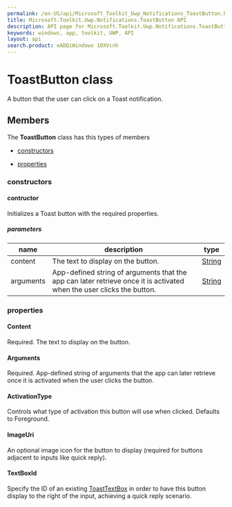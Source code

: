 ```yaml
---
permalink: /en-US/api/Microsoft_Toolkit_Uwp_Notifications_ToastButton.htm
title: Microsoft.Toolkit.Uwp.Notifications.ToastButton API 
description: API page for Microsoft.Toolkit.Uwp.Notifications.ToastButton
keywords: windows, app, toolkit, UWP, API
layout: api
search.product: eADQiWindows 10XVcnh
---
```



# ToastButton class

A button that the user can click on a Toast notification.

## Members

The **ToastButton** class has this types of members

* [constructors](#constructors)

* [properties](#properties)

### constructors

#### contructor

Initializes a Toast button with the required properties.

##### parameters



| name | description | type || --- | --- | --- || content | The text to display on the button. | [String](https://msdn.microsoft.com/library/windows/apps/System.String) || arguments | App-defined string of arguments that the app can later retrieve once it is activated when the user clicks the button. | [String](https://msdn.microsoft.com/library/windows/apps/System.String) |


### properties

#### Content

Required. The text to display on the button.



#### Arguments

Required. App-defined string of arguments that the app can later retrieve once it is activated when the user clicks the button.



#### ActivationType

Controls what type of activation this button will use when clicked. Defaults to Foreground.



#### ImageUri

An optional image icon for the button to display (required for buttons adjacent to inputs like quick reply).



#### TextBoxId

Specify the ID of an existing [ToastTextBox](Microsoft_Toolkit_Uwp_Notifications_ToastTextBox.htm) in order to have this button display to the right of the input, achieving a quick reply scenario.



